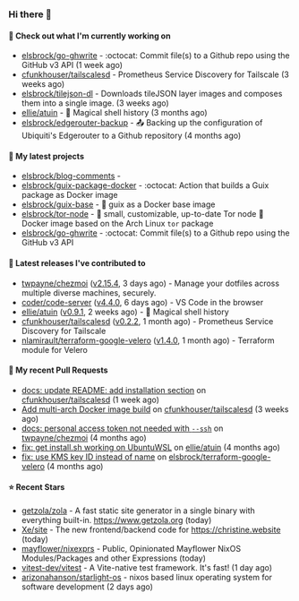 ### Hi there 👋

#### 👷 Check out what I'm currently working on

- [elsbrock/go-ghwrite](https://github.com/elsbrock/go-ghwrite) - :octocat: Commit file(s) to a Github repo using the GitHub v3 API (1 week ago)
- [cfunkhouser/tailscalesd](https://github.com/cfunkhouser/tailscalesd) - Prometheus Service Discovery for Tailscale (3 weeks ago)
- [elsbrock/tilejson-dl](https://github.com/elsbrock/tilejson-dl) - Downloads tileJSON layer images and composes them into a single image. (3 weeks ago)
- [ellie/atuin](https://github.com/ellie/atuin) - 🐢 Magical shell history (3 months ago)
- [elsbrock/edgerouter-backup](https://github.com/elsbrock/edgerouter-backup) - :outbox_tray: Backing up the configuration of Ubiquiti&#39;s Edgerouter to a Github repository (4 months ago)

#### 🌱 My latest projects

- [elsbrock/blog-comments](https://github.com/elsbrock/blog-comments) - 
- [elsbrock/guix-package-docker](https://github.com/elsbrock/guix-package-docker) - :octocat: Action that builds a Guix package as Docker image
- [elsbrock/guix-base](https://github.com/elsbrock/guix-base) - :whale: guix as a Docker base image
- [elsbrock/tor-node](https://github.com/elsbrock/tor-node) - :rocket: small, customizable, up-to-date Tor node :whale: Docker image based on the Arch Linux `tor` package
- [elsbrock/go-ghwrite](https://github.com/elsbrock/go-ghwrite) - :octocat: Commit file(s) to a Github repo using the GitHub v3 API

#### 🔭 Latest releases I've contributed to

- [twpayne/chezmoi](https://github.com/twpayne/chezmoi) ([v2.15.4](https://github.com/twpayne/chezmoi/releases/tag/v2.15.4), 3 days ago) - Manage your dotfiles across multiple diverse machines, securely.
- [coder/code-server](https://github.com/coder/code-server) ([v4.4.0](https://github.com/coder/code-server/releases/tag/v4.4.0), 6 days ago) - VS Code in the browser
- [ellie/atuin](https://github.com/ellie/atuin) ([v0.9.1](https://github.com/ellie/atuin/releases/tag/v0.9.1), 2 weeks ago) - 🐢 Magical shell history
- [cfunkhouser/tailscalesd](https://github.com/cfunkhouser/tailscalesd) ([v0.2.2](https://github.com/cfunkhouser/tailscalesd/releases/tag/v0.2.2), 1 month ago) - Prometheus Service Discovery for Tailscale
- [nlamirault/terraform-google-velero](https://github.com/nlamirault/terraform-google-velero) ([v1.4.0](https://github.com/nlamirault/terraform-google-velero/releases/tag/v1.4.0), 1 month ago) - Terraform module for Velero

#### 🔨 My recent Pull Requests

- [docs: update README: add installation section](https://github.com/cfunkhouser/tailscalesd/pull/9) on [cfunkhouser/tailscalesd](https://github.com/cfunkhouser/tailscalesd) (1 week ago)
- [Add multi-arch Docker image build](https://github.com/cfunkhouser/tailscalesd/pull/8) on [cfunkhouser/tailscalesd](https://github.com/cfunkhouser/tailscalesd) (3 weeks ago)
- [docs: personal access token not needed with `--ssh`](https://github.com/twpayne/chezmoi/pull/1818) on [twpayne/chezmoi](https://github.com/twpayne/chezmoi) (4 months ago)
- [fix: get install.sh working on UbuntuWSL](https://github.com/ellie/atuin/pull/260) on [ellie/atuin](https://github.com/ellie/atuin) (4 months ago)
- [fix: use KMS key ID instead of name](https://github.com/elsbrock/terraform-google-velero/pull/1) on [elsbrock/terraform-google-velero](https://github.com/elsbrock/terraform-google-velero) (4 months ago)

#### ⭐ Recent Stars

- [getzola/zola](https://github.com/getzola/zola) - A fast static site generator in a single binary with everything built-in. https://www.getzola.org (today)
- [Xe/site](https://github.com/Xe/site) - The new frontend/backend code for https://christine.website (today)
- [mayflower/nixexprs](https://github.com/mayflower/nixexprs) - Public, Opinionated Mayflower NixOS Modules/Packages and other Expressions (today)
- [vitest-dev/vitest](https://github.com/vitest-dev/vitest) - A Vite-native test framework. It&#39;s fast! (1 day ago)
- [arizonahanson/starlight-os](https://github.com/arizonahanson/starlight-os) - nixos based linux operating system for software development (2 days ago)
